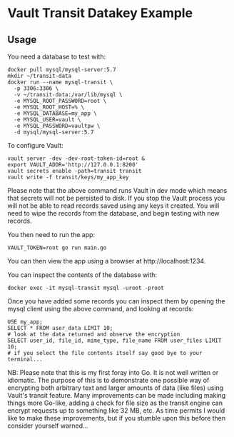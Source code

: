 # Vault Transit Datakey Example


## Usage

You need a database to test with:

```
docker pull mysql/mysql-server:5.7
mkdir ~/transit-data
docker run --name mysql-transit \
  -p 3306:3306 \
  -v ~/transit-data:/var/lib/mysql \
  -e MYSQL_ROOT_PASSWORD=root \
  -e MYSQL_ROOT_HOST=% \
  -e MYSQL_DATABASE=my_app \
  -e MYSQL_USER=vault \
  -e MYSQL_PASSWORD=vaultpw \
  -d mysql/mysql-server:5.7
```

To configure Vault:

```
vault server -dev -dev-root-token-id=root &
export VAULT_ADDR='http://127.0.0.1:8200'
vault secrets enable -path=transit transit
vault write -f transit/keys/my_app_key
```

Please note that the above command runs Vault in dev mode which means that secrets will not be persisted to disk.  If you stop the Vault process you will not be able to read records saved using any keys it created.  You will need to wipe the records from the database, and begin testing with new records.  

You then need to run the app:

```
VAULT_TOKEN=root go run main.go
```

You can then view the app using a browser at http://localhost:1234.

You can inspect the contents of the database with:
```
docker exec -it mysql-transit mysql -uroot -proot
```

Once you have added some records you can inspect them by opening the mysql client using the above command, and looking at records:

```
USE my_app;
SELECT * FROM user_data LIMIT 10;
# look at the data returned and observe the encryption
SELECT user_id, file_id, mime_type, file_name FROM user_files LIMIT 10;
# if you select the file contents itself say good bye to your terminal... 
```

NB:
Please note that this is my first foray into Go.  It is not well written or idiomatic.  The purpose of this is to demonstrate one possible way of encrypting both arbitrary text and larger amounts of data (like files) using Vault's transit feature.  Many improvements can be made including making things more Go-like, adding a check for file size as the transit engine can encrypt requests up to something like 32 MB, etc.  As time permits I would like to make these improvements, but if you stumble upon this before then consider yourself warned...
